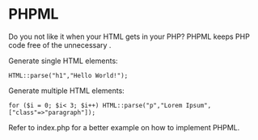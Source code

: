 PHPML
=====

Do you not like it when your HTML gets in your PHP?
PHPML keeps PHP code free of the unnecessary <brackets>.

Generate single HTML elements: 

    HTML::parse("h1","Hello World!");

Generate multiple HTML elements: 

    for ($i = 0; $i< 3; $i++) HTML::parse("p","Lorem Ipsum",["class"=>"paragraph"]);

Refer to index.php for a better example on how to implement PHPML.
